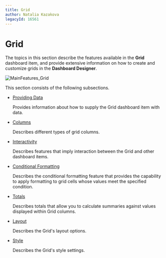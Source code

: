 ```yaml
---
title: Grid
author: Natalia Kazakova
legacyId: 16561
---
```

# Grid
The topics in this section describe the features available in the **Grid** dashboard item, and provide extensive information on how to create and customize grids in the **Dashboard Designer**.

![MainFeatures_Grid](../../../images/img18177.png)

This section consists of the following subsections.
* [Providing Data](grid/providing-data.md)
	
	Provides information about how to supply the Grid dashboard item with data.
* [Columns](grid/columns.md)
	
	Describes different types of grid columns.
* [Interactivity](grid/interactivity.md)
	
	Describes features that imply interaction between the Grid and other dashboard items.
* [Conditional Formatting](grid/conditional-formatting.md)
	
	Describes the conditional formatting feature that provides the capability to apply formatting to grid cells whose values meet the specified condition.
* [Totals](grid/totals.md)
	
	Describes totals that allow you to calculate summaries against values displayed within Grid columns.
* [Layout](grid/layout.md)
	
	Describes the Grid's layout options.
* [Style](grid/style.md)
	
	Describes the Grid's style settings.